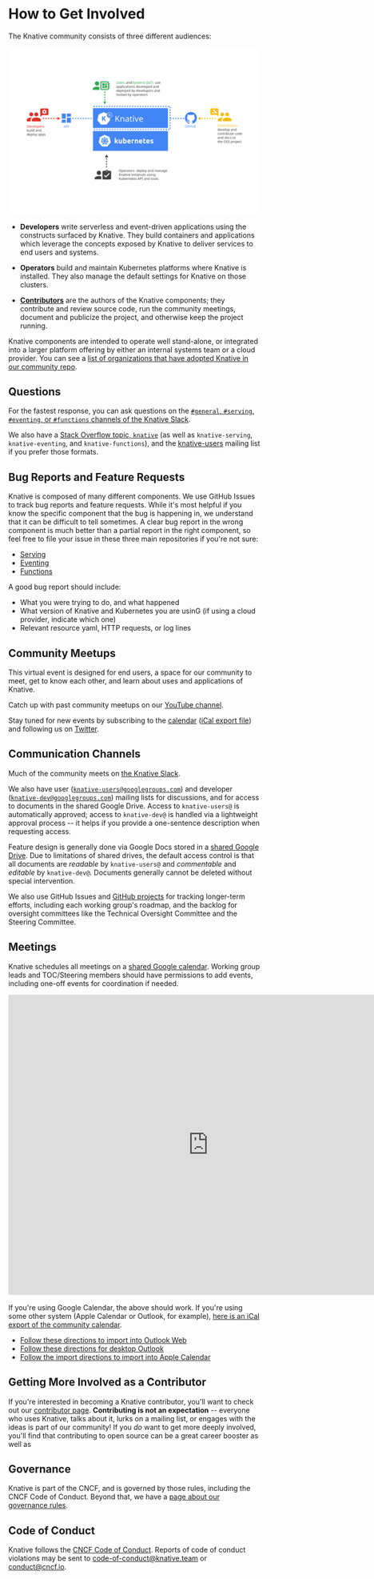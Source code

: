 # How to Get Involved

<!-- TODO: what is community, what are the touchpoints -->

The Knative community consists of three different audiences:

![Diagram of Knative audiences: users, developers, operators, and contributors](images/knative-audience.svg)

* **Developers** write serverless and event-driven applications using the
  constructs surfaced by Knative.  They build containers and applications which
  leverage the concepts exposed by Knative to deliver services to end users and
  systems.

* **Operators** build and maintain Kubernetes platforms where Knative is
  installed.  They also manage the default settings for Knative on those
  clusters.

* [**Contributors**](./contributing.md) are the authors of the Knative
  components; they contribute and review source code, run the community
  meetings, document and publicize the project, and otherwise keep the project
  running.

Knative components are intended to operate well stand-alone, or integrated into
a larger platform offering by either an internal systems team or a cloud
provider.  You can see a [list of organizations that have adopted Knative in our
community repo](https://github.com/knative/community/tree/main/ADOPTERS.MD).

## Questions

For the fastest response, you can ask questions on the [`#general`, `#serving`,
`#eventing`, or `#functions` channels of the Knative
Slack](https://slack.knative.dev/).

We also have a [Stack Overflow topic,
`knative`](https://stackoverflow.com/questions/tagged/knative) (as well as
`knative-serving`, `knative-eventing`, and `knative-functions`), and the
[knative-users](https://groups.google.com/forum/#!forum/knative-users) mailing
list if you prefer those formats.

## Bug Reports and Feature Requests

Knative is composed of many different components. We use GitHub Issues to track
bug reports and feature requests. While it's most helpful if you know the
specific component that the bug is happening in, we understand that it can be
difficult to tell sometimes. A clear bug report in the wrong component is much
better than a partial report in the right component, so feel free to file your issue in these three main repositories if you're not sure:

* [Serving](https://github.com/knative/serving/issues/new?template=bug-report.md)
* [Eventing](https://github.com/knative/eventing/issues/new?template=bug.md)
* [Functions](https://github.com/knative/func/issues/new)

A good bug report should include:

- What you were trying to do, and what happened
- What version of Knative and Kubernetes you are usinG (if using a cloud provider, indicate which one)
- Relevant resource yaml, HTTP requests, or log lines

## Community Meetups

This virtual event is designed for end users, a space for our community to meet,
get to know each other, and learn about uses and applications of Knative.

Catch up with past community meetups on our [YouTube channel](https://www.youtube.com/playlist?list=PLQjzPfIiEQLLyCyLBKLlwDLfE_A-P7nyg).

Stay tuned for new events by subscribing to the
[calendar](https://calendar.google.com/calendar/embed?src=knative.team_9q83bg07qs5b9rrslp5jor4l6s%40group.calendar.google.com&ctz=America%2FLos_Angeles) ([iCal export file](https://calendar.google.com/calendar/ical/knative.team_9q83bg07qs5b9rrslp5jor4l6s%40group.calendar.google.com/public/basic.ics))
and following us on [Twitter](https://twitter.com/KnativeProject).

## Communication Channels

Much of the community meets on [the Knative Slack](https://slack.knative.dev/).

We also have user
([`knative-users@googlegroups.com`](https://groups.google.com/forum/#!forum/knative-users))
and developer
([`knative-dev@googlegroups.com`](https://groups.google.com/forum/#!forum/knative-dev))
mailing lists for discussions, and for access to documents in the shared Google
Drive. Access to `knative-users@` is automatically approved; access to
`knative-dev@` is handled via a lightweight approval process -- it helps if you
provide a one-sentence description when requesting access.

Feature design is generally done via Google Docs stored in a [shared Google
Drive](https://drive.google.com/drive/folders/0AM-QGZJ-HUA8Uk9PVA). Due to
limitations of shared drives, the default access control is that all documents
are *readable* by `knative-users@` and *commentable* and *editable* by
`knative-dev@`. Documents generally cannot be deleted without special
intervention.

We also use GitHub Issues and [GitHub
projects](https://github.com/orgs/knative/projects) for tracking longer-term
efforts, including each working group's roadmap, and the backlog for oversight
committees like the Technical Oversight Committee and the Steering Committee.

## Meetings

Knative schedules all meetings on a [shared Google
calendar](https://calendar.google.com/calendar/embed?src=knative.team_9q83bg07qs5b9rrslp5jor4l6s%40group.calendar.google.com). Working
group leads and TOC/Steering members should have permissions to add events,
including one-off events for coordination if needed.

<iframe src="https://calendar.google.com/calendar/embed?src=knative.team_9q83bg07qs5b9rrslp5jor4l6s%40group.calendar.google.com" style="border: 0" width="800" height="600" frameborder="0" scrolling="no"></iframe>

If you're using Google Calendar, the above should work. If you're using some
other system (Apple Calendar or Outlook, for example), [here is an iCal export
of the community
calendar](https://calendar.google.com/calendar/ical/knative.team_9q83bg07qs5b9rrslp5jor4l6s%40group.calendar.google.com/public/basic.ics).

- [Follow these directions to import into Outlook Web](https://support.office.com/en-us/article/import-or-subscribe-to-a-calendar-in-outlook-on-the-web-503ffaf6-7b86-44fe-8dd6-8099d95f38df)
- [Follow these directions for desktop Outlook](https://support.office.com/en-us/article/See-your-Google-Calendar-in-Outlook-C1DAB514-0AD4-4811-824A-7D02C5E77126)
- [Follow the import directions to import into Apple Calendar](https://support.apple.com/guide/calendar/import-or-export-calendars-icl1023/mac)

## Getting More Involved as a Contributor

If you're interested in becoming a Knative contributor, you'll want to check out
our [contributor page](./contributing.md).  **Contributing is not an
expectation** -- everyone who uses Knative, talks about it, lurks on a mailing
list, or engages with the ideas is part of our community!  If you _do_ want to
get more deeply involved, you'll find that contributing to open source can be a
great career booster as well as

## Governance

Knative is part of the CNCF, and is governed by those rules, including the CNCF
Code of Conduct. Beyond that, we have a [page about our governance
rules](./governance.md).

## Code of Conduct

Knative follows the [CNCF Code of
Conduct](https://github.com/cncf/foundation/blob/master/code-of-conduct.md).
Reports of code of conduct violations may be sent to
code-of-conduct@knative.team or conduct@cncf.io.

